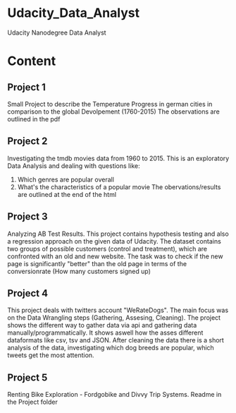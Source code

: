 # Udacity_Data_Analyst
Udacity Nanodegree Data Analyst

# Content
## Project 1
Small Project to describe the Temperature Progress in german cities in comparison to the global Devolpement (1760-2015)
The observations are outlined in the pdf

## Project 2
Investigating the tmdb movies data from 1960 to 2015. This is an exploratory Data Analysis and dealing with questions like:
1. Which genres are popular overall
2. What's the characteristics of a popular movie
The obervations/results are outlined at the end of the html

## Project 3
Analyzing AB Test Results. This project contains hypothesis testing and also a regression approach on the given data of Udacity.
The dataset contains two groups of possible customers (control and treatment), which are confronted with an old and new website. The task was to check
if the new page is significantly "better" than the old page in terms of the conversionrate (How many customers signed up)

## Project 4
This project deals with twitters account "WeRateDogs". The main focus was on the Data Wrangling steps (Gathering, Assesing, Cleaning).
The project shows the different way to gather data via api and gathering data manually/programmatically. It shows aswell how the asses different dataformats like csv, tsv and JSON. After cleaning the data there is a short analysis of the data, investigating which dog breeds are popular, which tweets get the most attention.

## Project 5
Renting Bike Exploration - Fordgobike and Divvy Trip Systems. Readme in the Project folder

